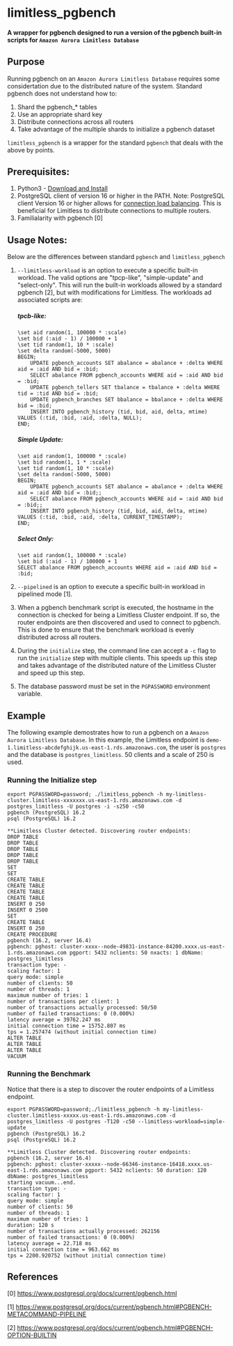 # limitless_pgbench
#### A wrapper for pgbench designed to run a version of the pgbench built-in scripts for ```Amazon Aurora Limitless Database```

## Purpose
Running pgbench on an ```Amazon Aurora Limitless Database``` requires some considertation due to the distributed nature of the system. Standard pgbench does not understand how to:

1. Shard the pgbench_* tables
2. Use an appropriate shard key
3. Distribute connections across all routers
4. Take advantage of the multiple shards to initialize a pgbench dataset

```limitless_pgbench``` is a wrapper for the standard ```pgbench``` that deals with the above by points. 

## Prerequisites:

1. Python3 - [Download and Install](https://www.python.org/downloads/)
2. PostgreSQL client of version 16 or higher in the PATH.
    Note: PostgreSQL client Version 16 or higher allows for [connection load balancing](https://www.postgresql.org/docs/current/libpq-connect.html#LIBPQ-CONNECT-LOAD-BALANCE-HOSTS). This is beneficial for Limitless to distribute connections to multiple routers.
3. Familialarity with pgbench [0]


## Usage Notes:

Below are the differences between standard ```pgbench``` and ```limitless_pgbench```


1. ```--limitless-workload``` is an option to execute a specific built-in workload. The valid options are "tpcp-like", "simple-update" and "select-only". This will run the built-in workloads allowed by a standard pgbench [2], but with modifications for Limitless. The workloads ad associated scripts are:
    ##### tpcb-like:
    ```
    \set aid random(1, 100000 * :scale)
    \set bid (:aid - 1) / 100000 + 1
    \set tid random(1, 10 * :scale)
    \set delta random(-5000, 5000)
    BEGIN;
        UPDATE pgbench_accounts SET abalance = abalance + :delta WHERE aid = :aid AND bid = :bid;
        SELECT abalance FROM pgbench_accounts WHERE aid = :aid AND bid = :bid;
        UPDATE pgbench_tellers SET tbalance = tbalance + :delta WHERE tid = :tid AND bid = :bid;
        UPDATE pgbench_branches SET bbalance = bbalance + :delta WHERE bid = :bid;
        INSERT INTO pgbench_history (tid, bid, aid, delta, mtime) VALUES (:tid, :bid, :aid, :delta, NULL);
    END; 
    ```

    ##### Simple Update:
    ```
    \set aid random(1, 100000 * :scale)
    \set bid random(1, 1 * :scale)
    \set tid random(1, 10 * :scale)
    \set delta random(-5000, 5000)
    BEGIN;
        UPDATE pgbench_accounts SET abalance = abalance + :delta WHERE aid = :aid AND bid = :bid;;
        SELECT abalance FROM pgbench_accounts WHERE aid = :aid AND bid = :bid;;
        INSERT INTO pgbench_history (tid, bid, aid, delta, mtime) VALUES (:tid, :bid, :aid, :delta, CURRENT_TIMESTAMP);
    END;
    ```

    ##### Select Only:
    ```
    \set aid random(1, 100000 * :scale)
    \set bid (:aid - 1) / 100000 + 1
    SELECT abalance FROM pgbench_accounts WHERE aid = :aid AND bid = :bid;   
    ```
2. ```--pipelined``` is an option to execute a specific built-in workload in pipelined mode [1].
3. When a pgbench benchmark script is executed, the hostname in the connection is checked for being a Limitless Cluster endpoint. If so, the router endpoints are then discovered and used to connect to pgbench. This is done to ensure that the benchmark workload is evenly distributed across all routers.
4. During the ```initialize``` step, the command line can accept a ```-c``` flag to run the ```initialize``` step with multiple clients. This speeds up this step and takes advantage of the distributed nature of the Limitless Cluster and speed up this step.
5. The database password must be set in the ```PGPASSWORD``` environment variable.

## Example
The following example demostrates how to run a pgbench on a ```Amazon Aurora Limitless Database```. In this example, the Limitless endpoint is ```demo-1.limitless-abcdefghijk.us-east-1.rds.amazonaws.com```, the user is ```postgres``` and the database is ```postgres_limitless```. 50 clients and a scale of 250 is used.

### Running the Initialize step
```
export PGPASSWORD=password; ./limitless_pgbench -h my-limitless-cluster.limitless-xxxxxxx.us-east-1.rds.amazonaws.com -d postgres_limitless -U postgres -i -s250 -c50
pgbench (PostgreSQL) 16.2
psql (PostgreSQL) 16.2
 
**Limitless Cluster detected. Discovering router endpoints:
DROP TABLE
DROP TABLE
DROP TABLE
DROP TABLE
DROP TABLE
SET
SET
CREATE TABLE
CREATE TABLE
CREATE TABLE
CREATE TABLE
INSERT 0 250
INSERT 0 2500
SET
CREATE TABLE
INSERT 0 250
CREATE PROCEDURE
pgbench (16.2, server 16.4)
pgbench: pghost: cluster-xxxx--node-49831-instance-84200.xxxx.us-east-1.rds.amazonaws.com pgport: 5432 nclients: 50 nxacts: 1 dbName: postgres_limitless
transaction type: -
scaling factor: 1
query mode: simple
number of clients: 50
number of threads: 1
maximum number of tries: 1
number of transactions per client: 1
number of transactions actually processed: 50/50
number of failed transactions: 0 (0.000%)
latency average = 39762.247 ms
initial connection time = 15752.807 ms
tps = 1.257474 (without initial connection time)
ALTER TABLE
ALTER TABLE
ALTER TABLE
VACUUM
```
### Running the Benchmark
Notice that there is a step to discover the router endpoints of a Limitless endpoint.
```
export PGPASSWORD=password;./limitless_pgbench -h my-limitless-cluster.limitless-xxxxx.us-east-1.rds.amazonaws.com -d postgres_limitless -U postgres -T120 -c50 --limitless-workload=simple-update
pgbench (PostgreSQL) 16.2
psql (PostgreSQL) 16.2
 
**Limitless Cluster detected. Discovering router endpoints:
pgbench (16.2, server 16.4)
pgbench: pghost: cluster-xxxxx--node-66346-instance-16418.xxxx.us-east-1.rds.amazonaws.com pgport: 5432 nclients: 50 duration: 120 dbName: postgres_limitless
starting vacuum...end.
transaction type: -
scaling factor: 1
query mode: simple
number of clients: 50
number of threads: 1
maximum number of tries: 1
duration: 120 s
number of transactions actually processed: 262156
number of failed transactions: 0 (0.000%)
latency average = 22.718 ms
initial connection time = 963.662 ms
tps = 2200.920752 (without initial connection time)
```
## References
[0] https://www.postgresql.org/docs/current/pgbench.html

[1] https://www.postgresql.org/docs/current/pgbench.html#PGBENCH-METACOMMAND-PIPELINE

[2] https://www.postgresql.org/docs/current/pgbench.html#PGBENCH-OPTION-BUILTIN
